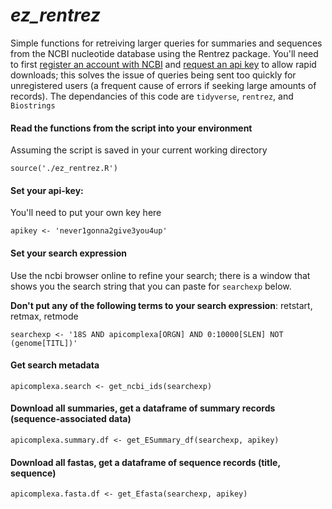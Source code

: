 # *ez_rentrez*

Simple functions for retreiving larger queries for summaries and sequences from the NCBI nucleotide database using the Rentrez package. You'll need to first [register an account with NCBI](https://www.ncbi.nlm.nih.gov/account/register/) and [request an api key](https://ncbiinsights.ncbi.nlm.nih.gov/2017/11/02/new-api-keys-for-the-e-utilities/#:~:text=To%20create%20the%20key%2C%20go,and%20copy%20the%20resulting%20key.) to allow rapid downloads; this solves the issue of queries being sent too quickly for unregistered users (a frequent cause of errors if seeking large amounts of records). The dependancies of this code are `tidyverse`, `rentrez`, and `Biostrings`

#### Read the functions from the script into your environment

Assuming the script is saved in your current working directory

`source('./ez_rentrez.R')`

#### Set your api-key:  

You'll need to put your own key here

`apikey <- 'never1gonna2give3you4up' `

#### Set your search expression

Use the ncbi browser online to refine your search; there is a window that shows you the search string that you can paste for `searchexp` below.  

**Don't put any of the following terms to your search expression**: retstart, retmax, retmode  

`searchexp <- '18S AND apicomplexa[ORGN] AND 0:10000[SLEN] NOT (genome[TITL])'`

#### Get search metadata 

`apicomplexa.search <- get_ncbi_ids(searchexp)`

#### Download all summaries, get a dataframe of summary records (sequence-associated data)

`apicomplexa.summary.df <- get_ESummary_df(searchexp, apikey)`

#### Download all fastas, get a dataframe of sequence records (title, sequence)

`apicomplexa.fasta.df <- get_Efasta(searchexp, apikey)`
